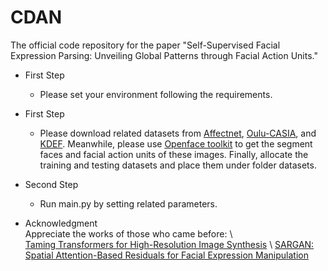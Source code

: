 # CDAN
The official code repository for the paper "Self-Supervised Facial Expression Parsing: Unveiling Global Patterns through Facial Action Units."


* First Step
  * Please set your environment following the requirements.


* First Step
  * Please download related datasets from [Affectnet](http://mohammadmahoor.com/affectnet/), [Oulu-CASIA](https://www.oulu.fi/en), and [KDEF](http://www.emotionlab.se/kdef/). Meanwhile, please use [Openface toolkit](https://github.com/TadasBaltrusaitis/OpenFace) to get the segment faces and facial action units of these images. Finally, allocate the training and testing datasets and place them under folder datasets.


* Second Step
  * Run main.py by setting related parameters.


* Acknowledgment \
 Appreciate the works of those who came before: \  
 [Taming Transformers for High-Resolution Image Synthesis](https://arxiv.org/abs/2012.09841) \ 
 [SARGAN: Spatial Attention-Based Residuals for Facial Expression Manipulation](https://ieeexplore.ieee.org/abstract/document/10065495)
